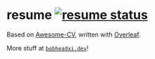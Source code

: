 # resume [![resume status](https://img.shields.io/website/https/resume.bobheadxi.dev.svg?down_color=lightgrey&down_message=offline&label=resume&up_message=online)](https://resume.bobheadxi.dev)

Based on [Awesome-CV](https://github.com/posquit0/Awesome-CV), written with
[Overleaf](https://www.overleaf.com?r=c320575c&rm=d&rs=b).

More stuff at [`bobheadxi.dev`](https://bobheadxi.dev)!
